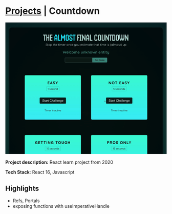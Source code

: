 # [Projects](/portfolio/) | Countdown

<img src="../images/countdown/home.png"/>

**Project description:** React learn project from 2020

**Tech Stack**: React 16, Javascript

## Highlights
- Refs, Portals
- exposing functions with useImperativeHandle